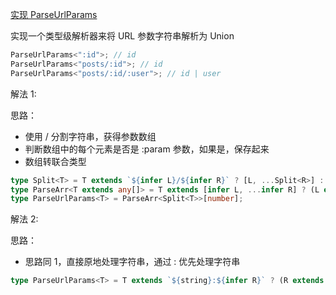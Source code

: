 [实现 ParseUrlParams](https://github.com/type-challenges/type-challenges/blob/main/questions/09616-medium-parse-url-params/README.md)

实现一个类型级解析器来将 URL 参数字符串解析为 Union

```ts
ParseUrlParams<":id">; // id
ParseUrlParams<"posts/:id">; // id
ParseUrlParams<"posts/:id/:user">; // id | user
```

解法 1:

思路：

- 使用 / 分割字符串，获得参数数组
- 判断数组中的每个元素是否是 :param 参数，如果是，保存起来
- 数组转联合类型

```ts
type Split<T> = T extends `${infer L}/${infer R}` ? [L, ...Split<R>] : [T];
type ParseArr<T extends any[]> = T extends [infer L, ...infer R] ? (L extends `:${infer U}` ? [U, ...ParseArr<R>] : [...ParseArr<R>]) : [];
type ParseUrlParams<T> = ParseArr<Split<T>>[number];
```

解法 2:

思路：

- 思路同 1，直接原地处理字符串，通过 : 优先处理字符串

```ts
type ParseUrlParams<T> = T extends `${string}:${infer R}` ? (R extends `${infer L}/${infer E}` ? L | ParseUrlParams<E> : R) : never;
```
